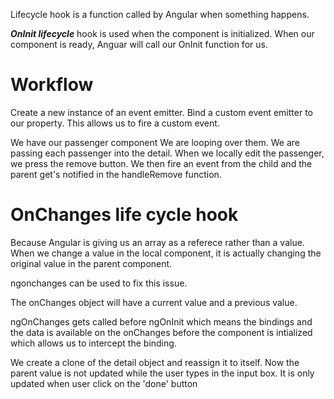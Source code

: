 Lifecycle hook is a function called by Angular
when something happens.

**_OnInit lifecycle_** hook is used when the component
is initialized. When our component is ready, Anguar will call our OnInit function for us.

# Workflow

Create a new instance of an event emitter. Bind a custom event emitter to our property. This allows us to fire a custom event.

We have our passenger component
We are looping over them. We are passing each passenger into
the detail. When we locally edit the passenger, we press the
remove button. We then fire an event from the child and the parent get's notified in the handleRemove function.

# OnChanges life cycle hook

Because Angular is giving us an array as a referece rather
than a value. When we change a value in the local component,
it is actually changing the original value in the parent component.

ngonchanges can be used to fix this issue.

The onChanges object will have a current value and a previous value.

ngOnChanges gets called before ngOnInit which means the bindings and the data is available on the onChanges before the component is intialized which allows us to intercept the binding.

We create a clone of the detail object and reassign it to itself. Now the parent value is not updated while the user types in the input box. It is only updated when user click on the 'done' button